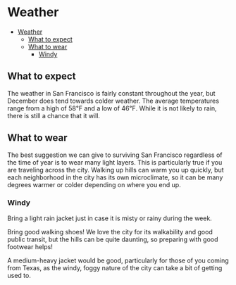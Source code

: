 # Weather
- [Weather](#weather)
  - [What to expect](#what-to-expect)
  - [What to wear](#what-to-wear)
    - [Windy](#windy)

## What to expect
The weather in San Francisco is fairly constant throughout the year, but December does tend towards colder weather. The average temperatures range from a high of 58℉ and a low of 46℉. While it is not likely to rain, there is still a chance that it will.

## What to wear
The best suggestion we can give to surviving San Francisco regardless of the time of year is to wear many light layers. This is particularly true if you are traveling across the city. Walking up hills can warm you up quickly, but each neighborhood in the city has its own microclimate, so it can be many degrees warmer or colder depending on where you end up. 

### Windy

Bring a light rain jacket just in case it is misty or rainy during the week. 

Bring good walking shoes! We love the city for its walkability and good public transit, but the hills can be quite daunting, so preparing with good footwear helps! 

A medium-heavy jacket would be good, particularly for those of you coming from Texas, as the windy, foggy nature of the city can take a bit of getting used to.
